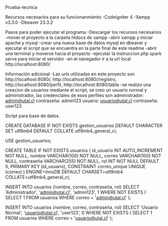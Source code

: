 Prueba-tecnica

Recursos necesarios para su funcionanmiento
-Codeigniter 4
-Xampp v3.3.0
-Dbeaver 23.3.2

Pasos para poder ejecutar el programa
-Descargar los recursos necesarios
-mover el proyecto a la carpeta htdocs de xampp
-abrir xampp y iniciar apache y mysql
-crear una nueva base de datos mysql en dbeaver y ejecutar el script que se encuentra en la parte final de este readme
-abrir una terminal y moverse hacia el proyecto
-ejecutar la instruccion php spark serve para iniciar el servidor 
-en el navegador ir a la url local http://localhost:8080/

Información adicional
-Las urls utilizadas en este proyecto son http://localhost:8080/, http://localhost:8080//registro, http://localhost:8080/perfil, http://localhost:8080/tabla
-se realizo una creacion de usuarios mediante el script, se creo un usuario normal y administrador, las credenciales de esos perfiles son administrador: admin@utal.cl contraseña: admin123 usuario: usuario@utal.cl contraseña: user123


Script para base de datos.

CREATE DATABASE IF NOT EXISTS gestion_usuarios
    DEFAULT CHARACTER SET utf8mb4
    DEFAULT COLLATE utf8mb4_general_ci;

USE gestion_usuarios;

CREATE TABLE IF NOT EXISTS usuarios (
    id_usuario INT AUTO_INCREMENT NOT NULL,
    nombre VARCHAR(100) NOT NULL,
    correo VARCHAR(100) NOT NULL,
    contraseña VARCHAR(255) NOT NULL,
    rol INT NOT NULL DEFAULT 0,
    PRIMARY KEY (id_usuario),
    CONSTRAINT correo_unique UNIQUE (correo)
)
ENGINE=InnoDB
DEFAULT CHARSET=utf8mb4
COLLATE=utf8mb4_general_ci;

INSERT INTO usuarios (nombre, correo, contraseña, rol)
SELECT 'Administrador', 'admin@utal.cl', 'admin123', 1
WHERE NOT EXISTS (
    SELECT 1 FROM usuarios WHERE correo = 'admin@utal.cl'
);

INSERT INTO usuarios (nombre, correo, contraseña, rol)
SELECT 'Usuario Normal', 'usuario@utal.cl', 'user123', 0
WHERE NOT EXISTS (
    SELECT 1 FROM usuarios WHERE correo = 'usuario@utal.cl'
);
